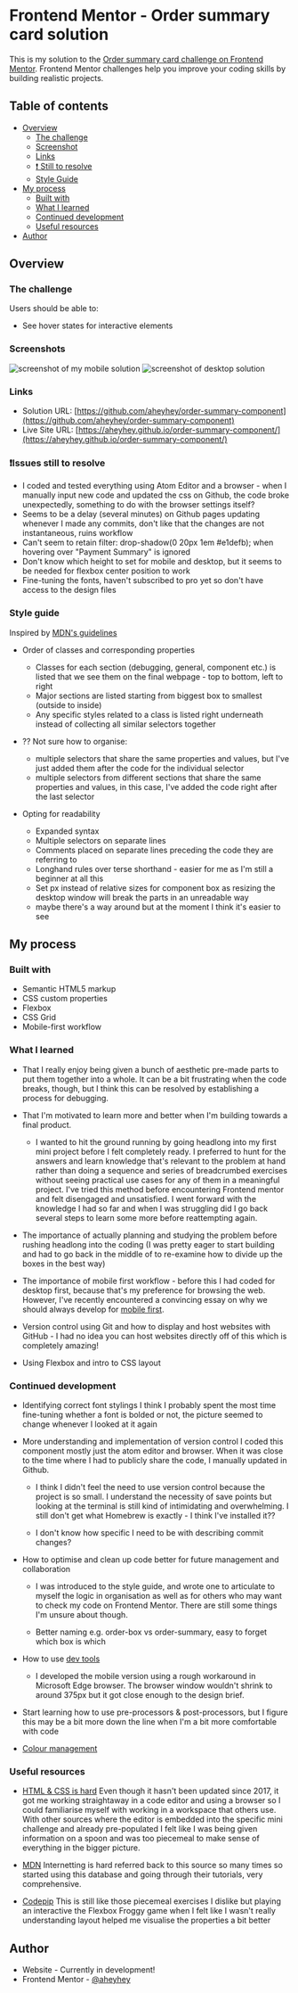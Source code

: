 # Frontend Mentor - Order summary card solution

This is my solution to the [Order summary card challenge on Frontend Mentor](https://www.frontendmentor.io/challenges/order-summary-component-QlPmajDUj). Frontend Mentor challenges help you improve your coding skills by building realistic projects.

## Table of contents

- [Overview](#overview)
  - [The challenge](#the-challenge)
  - [Screenshot](#screenshots)
  - [Links](#links)
  - [❗️ Still to resolve](#issues-still-to-resolve)
  - [Style Guide](#style-guide)
- [My process](#my-process)
  - [Built with](#built-with)
  - [What I learned](#what-i-learned)
  - [Continued development](#continued-development)
  - [Useful resources](#useful-resources)
- [Author](#author)

## Overview

### The challenge

Users should be able to:

- See hover states for interactive elements

### Screenshots

![screenshot of my mobile solution](order-summary-component-images/mobile-scrnsht.PNG)
![screenshot of desktop solution](order-summary-component-images/desktop-scrnsht.png)

### Links

- Solution URL: [https://github.com/aheyhey/order-summary-component](https://github.com/aheyhey/order-summary-component)
- Live Site URL: [https://aheyhey.github.io/order-summary-component/](https://aheyhey.github.io/order-summary-component/)

### ❗Issues still to resolve

- I coded and tested everything using Atom Editor and a browser - when I manually input new code and updated the css on Github, the code broke unexpectedly, something to do with the browser settings itself?
- Seems to be a delay (several minutes) on Github pages updating whenever I made any commits, don't like that the changes are not instantaneous, ruins workflow
- Can't seem to retain filter: drop-shadow(0 20px 1em #e1defb); when hovering over "Payment Summary" is ignored
- Don't know which height to set for mobile and desktop, but it seems to be needed for flexbox center position to work
- Fine-tuning the fonts, haven't subscribed to pro yet so don't have access to the design files

### Style guide

Inspired by [MDN's guidelines](https://developer.mozilla.org/en-US/docs/MDN/Guidelines/Code_guidelines/CSS#use_mobile_first_media_queries)

- Order of classes and corresponding properties
  - Classes for each section (debugging, general, component etc.) is listed that we see them on the final webpage - top to bottom, left to right
  - Major sections are listed starting from biggest box to smallest (outside to inside)
  - Any specific styles related to a class is listed right underneath instead of collecting all similar selectors together

- ?? Not sure how to organise:
  - multiple selectors that share the same properties and values, but I've just added them after the code for the individual selector
  - multiple selectors from different sections that share the same properties and values, in this case, I've added the code right after the last selector

- Opting for readability
  - Expanded syntax
  - Multiple selectors on separate lines
  - Comments placed on separate lines preceding the code they are referring to
  - Longhand rules over terse shorthand - easier for me as I'm still a beginner at all this
  - Set px instead of relative sizes for component box as resizing the desktop window will break the parts in an unreadable way
  - maybe there's a way around but at the moment I think it's easier to see

## My process

### Built with

- Semantic HTML5 markup
- CSS custom properties
- Flexbox
- CSS Grid
- Mobile-first workflow

### What I learned

- That I really enjoy being given a bunch of aesthetic pre-made parts to put them together into a whole.
It can be a bit frustrating when the code breaks, though, but I think this can be resolved by establishing a process for debugging.

- That I'm motivated to learn more and better when I'm building towards a final product.
  - I wanted to hit the ground running by going headlong into my first mini project before I felt completely ready. I preferred to hunt for the answers and learn knowledge that's relevant to the problem at hand rather than doing a sequence and series of breadcrumbed exercises without seeing practical use cases for any of them in a meaningful project. I've tried this method before encountering Frontend mentor and felt disengaged and unsatisfied. I went forward with the knowledge I had so far and when I was struggling did I go back several steps to learn some more before reattempting again.

- The importance of actually planning and studying the problem before rushing headlong into the coding (I was pretty eager to start building and had to go back in the middle of to re-examine how to divide up the boxes in the best way)

- The importance of mobile first workflow - before this I had coded for desktop first, because that's my preference for browsing the web. However, I've recently encountered a convincing essay on why we should always develop for [mobile first](http://mobile-first.abookapart.com/).

- Version control using Git and how to display and host websites with GitHub - I had no idea you can host websites directly off of this which is completely amazing!

- Using Flexbox and intro to CSS layout

### Continued development

- Identifying correct font stylings
I think I probably spent the most time fine-tuning whether a font is bolded or not, the picture seemed to change whenever I looked at it again

- More understanding and implementation of version control
I coded this component mostly just the atom editor and browser. When it was close to the time where I had to publicly share the code, I manually updated in Github.

  - I think I didn't feel the need to use version control because the project is so small. I understand the necessity of save points but looking at the terminal is still kind of intimidating and overwhelming. I still don't get what Homebrew is exactly - I think I've installed it??

  - I don't know how specific I need to be with describing commit changes?

- How to optimise and clean up code better for future management and collaboration
  - I was introduced to the style guide, and wrote one to articulate to myself the logic in organisation as well as for others who may want to check my code on Frontend Mentor. There are still some things I'm unsure about though.

  - Better naming e.g. order-box vs order-summary, easy to forget which box is which

- How to use [dev tools](https://developer.mozilla.org/en-US/docs/Learn/CSS/Building_blocks/Debugging_CSS) 
  - I developed the mobile version using a rough workaround in Microsoft Edge browser. The browser window wouldn't shrink to around 375px but it got close enough to the design brief.

- Start learning how to use pre-processors & post-processors, but I figure this may be a bit more down the line when I'm a bit more comfortable with code

- [Colour management](https://abookapart.com/products/making-sense-of-color-management)

### Useful resources

- [HTML & CSS is hard](https://www.internetingishard.com/html-and-css/)
Even though it hasn't been updated since 2017, it got me working straightaway in a code editor and using a browser so I could familiarise myself with working in a workspace that others use. With other sources where the editor is embedded into the specific mini challenge and already pre-populated I felt like I was being given information on a spoon and was too piecemeal to make sense of everything in the bigger picture.

- [MDN](https://developer.mozilla.org/en-US/)
Internetting is hard referred back to this source so many times so started using this database and going through their tutorials, very comprehensive.

- [Codepip](https://codepip.com/)
This is still like those piecemeal exercises I dislike but playing an interactive the Flexbox Froggy game when I felt like I wasn't really understanding layout helped me visualise the properties a bit better

## Author

- Website - Currently in development!
- Frontend Mentor - [@aheyhey](https://www.frontendmentor.io/profile/aheyhey)
